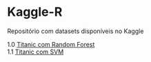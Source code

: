 # Kaggle-R
Repositório com datasets disponíveis no Kaggle

1.0 [Titanic com Random Forest](https://github.com/vivirocha/Kaggle-R/blob/main/Titanic.R) <br> 
  1.1 [Titanic com SVM](https://github.com/vivirocha/Kaggle-R/blob/main/SVM.R)
 
